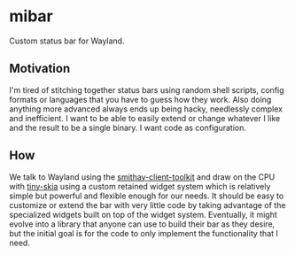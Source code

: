 # mibar
Custom status bar for Wayland.

## Motivation
I'm tired of stitching together status bars using random shell scripts, config formats or languages that you have to guess how they work.
Also doing anything more advanced always ends up being hacky, needlessly complex and inefficient. I want to be able to easily extend or
change whatever I like and the result to be a single binary. I want code as configuration.

## How
We talk to Wayland using the [smithay-client-toolkit](https://crates.io/crates/smithay-client-toolkit) and draw on the CPU with [tiny-skia](https://crates.io/crates/tiny-skia)
using a custom retained widget system which is relatively simple but powerful and flexible enough for our needs. It should be easy to customize or extend the bar with very
little code by taking advantage of the specialized widgets built on top of the widget system. Eventually, it might evolve into a library that anyone can use to build their
bar as they desire, but the initial goal is for the code to only implement the functionality that I need.
